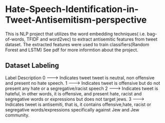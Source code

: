 # Hate-Speech-Identification-in-Tweet-Antisemitism-perspective
This is NLP project that utilizes the word embedding techniques( i.e. bag-of-words, TFIDF and word2vec) to extract antisemitic features from tweet dataset.
The extracted features were used to train classifiers(Random Forest and LSTM)
See pdf for more informtion about the project.

Dataset Labeling
----------------

Label       Description
0     --->  Indicates tweet tweet is neutral, non offensive and present no hate speech.
1     --->  Indicates tweet is offensive but do not present any hate or a segregative/racist speech
2			---> Indicates tweet is hateful, in other words, it is offensive, and present hate, racist and segregative words or expressions but does not target jews.
3   ---> Indicates tweet is antisemiti, that is, it contains offensive,hate, racist or segregative words/expressions specifically against Jew and Jew community.
